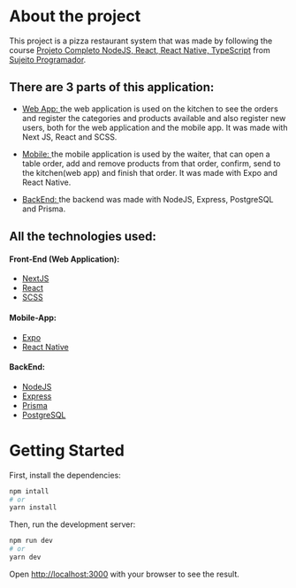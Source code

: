 # About the project

This project is a pizza restaurant system that was made by following the course [Projeto Completo NodeJS, React, React Native, TypeScript](https://www.udemy.com/course/dev-fullstack/) from [Sujeito Programador](https://www.youtube.com/c/Sujeitoprogramador).

## There are 3 parts of this application:

- [Web App: ](https://github.com/Fabianno-Otavio/pizzaria_frontend)the web application is used on the kitchen to see the orders and register the categories and products available and also register new users, both for the web application and the mobile app. It was made with Next JS, React and SCSS.

- [Mobile: ](https://github.com/Fabianno-Otavio/pizzaria_mobile)the mobile application is used by the waiter, that can open a table order, add and remove products from that order, confirm, send to the kitchen(web app) and finish that order. It was made with Expo and React Native.

- [BackEnd: ](https://github.com/Fabianno-Otavio/pizzaria_backend)the backend was made with NodeJS, Express, PostgreSQL and Prisma.

## All the technologies used:

#### Front-End (Web Application):
- [NextJS](https://nextjs.org/)
- [React](https://pt-br.reactjs.org/)
- [SCSS](https://sass-lang.com/)

#### Mobile-App:
- [Expo](https://expo.dev/)
- [React Native](https://reactnative.dev/)

#### BackEnd:
- [NodeJS](https://nodejs.org/en/)
- [Express](https://expressjs.com/)
- [Prisma](https://www.prisma.io/)
- [PostgreSQL](https://www.postgresql.org/)

# Getting Started

First, install the dependencies:

```bash
npm intall
# or
yarn install
```
Then, run the development server:

```bash
npm run dev
# or
yarn dev
```

Open [http://localhost:3000](http://localhost:3000) with your browser to see the result.
